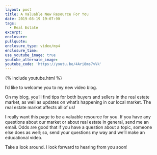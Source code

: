 ```yaml
---
layout: post
title: A Valuable New Resource For You
date: 2019-08-19 19:07:00
tags:
  - Real Estate
excerpt:
enclosure:
pullquote:
enclosure_type: video/mp4
enclosure_time:
use_youtube_image: true
youtube_alternate_image:
youtube_code: 'https://youtu.be/4Ari8ms7vVk'
---
```


{% include youtube.html %}

I’d like to welcome you to my new video blog.

On my blog, you’ll find tips for both buyers and sellers in the real estate market, as well as updates on what’s happening in our local market. The real estate market affects all of us\!

I really want this page to be a valuable resource for you. If you have any questions about our market or about real estate in general, send me an email. Odds are good that if you have a question about a topic, someone else does as well; so, send your questions my way and we’ll make an educational video.

Take a look around. I look forward to hearing from you soon\!